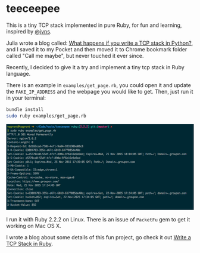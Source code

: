 # teeceepee

This is a tiny TCP stack implemented in pure Ruby, for fun and learning, inspired by [@jvns][jvns-github].

Julia wrote a blog called: [What happens if you write a TCP stack in Python?][jvns-article], and I saved it to my Pocket and then moved it to Chrome bookmark folder called "Call me maybe", but never touched it ever since.

Recently, I decided to give it a try and implement a tiny tcp stack in Ruby language.

There is an example in `examples/get_page.rb`, you could open it and update the `FAKE_IP_ADDRESS` and the webpage you would like to get. Then, just run it in your terminal:

``` bash
bundle install
sudo ruby examples/get_page.rb
```

![Example](https://raw.githubusercontent.com/larrylv/teeceepee/master/assets/get_groupon_com.png)

I run it with Ruby 2.2.2 on Linux. There is an issue of `PacketFu` gem to get it working on Mac OS X.

I wrote a blog about some details of this fun project, go check it out [Write a TCP Stack in Ruby][larry-article].

[jvns-github]: https://github.com/jvns
[jvns-article]: http://jvns.ca/blog/2014/08/12/what-happens-if-you-write-a-tcp-stack-in-python/
[larry-article]: http://blog.larrylv.com/write-a-tcp-stack-in-ruby/

